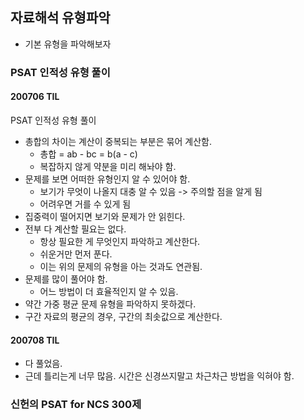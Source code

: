 ## 자료해석 유형파악
- 기본 유형을 파악해보자

### PSAT 인적성 유형 풀이
#### 200706 TIL
PSAT 인적성 유형 풀이
- 총합의 차이는 계산이 중복되는 부분은 묶어 계산함.
  - 총합 = ab - bc = b(a - c)
  - 복잡하지 않게 약분을 미리 해놔야 함.
- 문제를 보면 어떠한 유형인지 알 수 있어야 함.
  - 보기가 무엇이 나올지 대충 알 수 있음 -> 주의할 점을 알게 됨
  - 어려우면 거를 수 있게 됨
- 집중력이 떨어지면 보기와 문제가 안 읽힌다.
- 전부 다 계산할 필요는 없다.
    - 항상 필요한 게 무엇인지 파악하고 계산한다.
    - 쉬운거만 먼저 푼다.
    - 이는 위의 문제의 유형을 아는 것과도 연관됨.
- 문제를 많이 풀어야 함.
  - 어느 방법이 더 효율적인지 알 수 있음.
- 약간 가중 평균 문제 유형을 파악하지 못하겠다.
- 구간 자료의 평균의 경우, 구간의 최솟값으로 계산한다.

#### 200708 TIL
- 다 풀었음.
- 근데 틀리는게 너무 많음. 시간은 신경쓰지말고 차근차근 방법을 익혀야 함.

### 신헌의 PSAT for NCS 300제
